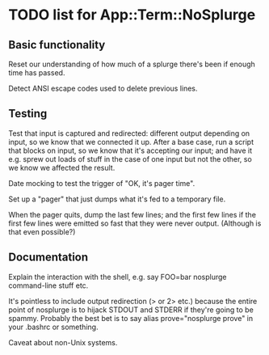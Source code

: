 # TODO list for App::Term::NoSplurge

## Basic functionality

Reset our understanding of how much of a splurge there's been if enough time
has passed.

Detect ANSI escape codes used to delete previous lines.

## Testing

Test that input is captured and redirected: different output depending on
input, so we know that we connected it up. After a base case, run a script that
blocks on input, so we know that it's accepting our input; and have it e.g.
sprew out loads of stuff in the case of one input but not the other,
so we know we affected the result.

Date mocking to test the trigger of "OK, it's pager time".

Set up a "pager" that just dumps what it's fed to a temporary file.

When the pager quits, dump the last few lines; and the first few lines if
the first few lines were emitted so fast that they were never output.
(Although is that even possible?)

## Documentation

Explain the interaction with the shell, e.g. say FOO=bar nosplurge command-line
stuff etc. 

It's pointless to include output redirection (> or 2> etc.) because the entire
point of nosplurge is to hijack STDOUT and STDERR if they're going to be
spammy. Probably the best bet is to say alias prove="nosplurge prove" in your
.bashrc or something.

Caveat about non-Unix systems.
